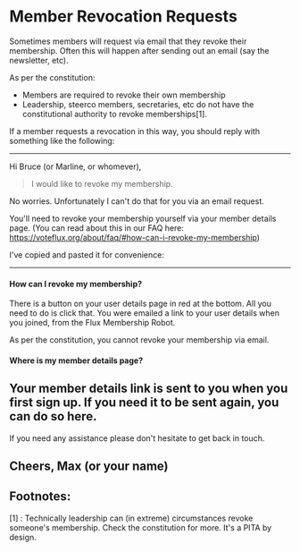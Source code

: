 # Member Revocation Requests

Sometimes members will request via email that they revoke their membership. 
Often this will happen after sending out an email (say the newsletter, etc).

As per the constitution:

* Members are required to revoke their own membership
* Leadership, steerco members, secretaries, etc do not have the constitutional authority to revoke memberships[1].

If a member requests a revocation in this way, you should reply with something like the following:

---

Hi Bruce (or Marline, or whomever),

> I would like to revoke my membership.

No worries. Unfortunately I can't do that for you via an email request.

You'll need to revoke your membership yourself via your member details page.
(You can read about this in our FAQ here: https://voteflux.org/about/faq/#how-can-i-revoke-my-membership)

I've copied and pasted it for convenience:

---
#### How can I revoke my membership?
There is a button on your user details page in red at the bottom. All you need to do is click that. You were emailed a link to your user details when you joined, from the Flux Membership Robot. 

As per the constitution, you cannot revoke your membership via email.

#### Where is my member details page?
Your member details link is sent to you when you first sign up. If you need it to be sent again, you can do so here.
---

If you need any assistance please don't hesitate to get back in touch.

Cheers,
Max (or your name)
---



## Footnotes:

[1] : Technically leadership can (in extreme) circumstances revoke someone's membership. Check the constitution for more. It's a PITA by design.
